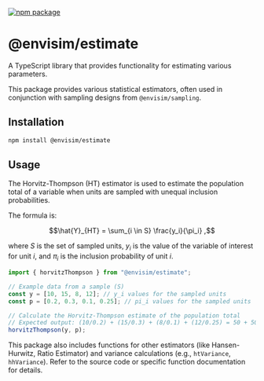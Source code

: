 [![npm package](https://img.shields.io/npm/v/@envisim/estimate?label=%40envisim%2Festimate)](https://npmjs.com/package/@envisim/estimate)

# @envisim/estimate

A TypeScript library that provides functionality for estimating various parameters.

This package provides various statistical estimators, often used in conjunction with sampling designs from `@envisim/sampling`.

## Installation

```bash
npm install @envisim/estimate
```

## Usage

The Horvitz-Thompson (HT) estimator is used to estimate the population total of a variable when units are sampled with unequal inclusion probabilities.

The formula is:
```math
\hat{Y}_{HT} = \sum_{i \in S} \frac{y_i}{\pi_i} ,
```
where $S$ is the set of sampled units, $y_i$ is the value of the variable of interest for unit $i$, and $\pi_i$ is the inclusion probability of unit $i$.

```typescript
import { horvitzThompson } from "@envisim/estimate";

// Example data from a sample (S)
const y = [10, 15, 8, 12]; // y_i values for the sampled units
const p = [0.2, 0.3, 0.1, 0.25]; // pi_i values for the sampled units

// Calculate the Horvitz-Thompson estimate of the population total
// Expected output: (10/0.2) + (15/0.3) + (8/0.1) + (12/0.25) = 50 + 50 + 80 + 48 = 228
horvitzThompson(y, p);
```

This package also includes functions for other estimators (like Hansen-Hurwitz, Ratio Estimator) and variance calculations (e.g., `htVariance`, `hhVariance`). Refer to the source code or specific function documentation for details.
